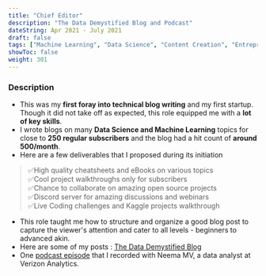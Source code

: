 ```yaml
---
title: "Chief Editor"
description: "The Data Demystified Blog and Podcast"
dateString: Apr 2021 - July 2021
draft: false
tags: ["Machine Learning", "Data Science", "Content Creation", "Entrepreneurship"]
showToc: false
weight: 301
---
```


### Description

- This was my **first foray into technical blog writing** and my first startup. Though it did not take off as expected, this role equipped me with a **lot of key skills**.
- I wrote blogs on many **Data Science and Machine Learning** topics for close to **250 regular subscribers** and the blog had a hit count of **around 500/month**.
- Here are a few deliverables that I proposed during its initiation
<blockquote>
✅High quality cheatsheets and eBooks on various topics <br>
✅Cool project walkthroughs only for subscribers <br>
✅Chance to collaborate on amazing open source projects <br>
✅Discord server for amazing discussions and webinars <br>
✅Live Coding challenges and Kaggle projects walkthrough <br>
</blockquote>

- This role taught me how to structure and organize a good blog post to capture the viewer's attention and cater to all levels - beginners to advanced akin.
- Here are some of my posts : [The Data Demystified Blog](https://datademystified.substack.com/p/all-imports-in-one-line-with-pyforest)
- One [podcast episode]("") that I recorded with Neema MV, a data analyst at Verizon Analytics.